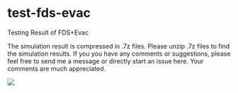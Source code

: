 # test-fds-evac
Testing Result of FDS+Evac

The simulation result is compressed in .7z files.  Please unzip .7z files to find the simulation results.  If you you have any comments or suggestions, please feel free to send me a message or directly start an issue here.  Your comments are much appreciated.  

![](https://github.com/godisreal/test-group-dynamics/blob/master/groups.PNG)
